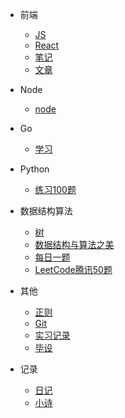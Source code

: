 * 前端
  * [JS](前端/js/README.md)
  * [React](前端/React/index.md)
  * [笔记](前端/笔记/index.md)
  * [文章](前端/文章/index.md)

* Node
  * [node](node/index.md)

* Go   
  * [学习](go/learn/index.md)

* Python
  * [练习100题](Python/实例练习/index.md)  

* 数据结构算法
  * [树](数据结构算法/树/二叉搜索树.md)
  * [数据结构与算法之美](/数据结构算法/数据结构与算法之美（极客）/index.md)
  * [每日一题](数据结构算法/每日一题/README.md)
  * [LeetCode腾讯50题](数据结构算法/LeetCode腾讯50题/index.md)

* 其他
  * [正则](其他/正则/index.md)  
  * [Git](其他/Git/index.md)  
  * [实习记录](其他/实习记录/index.md)  
  * [毕设](其他/毕设/index.md)  

* 记录
 
  * [日记](diary/index.md)
  * [小诗](poem/index.md)
 


